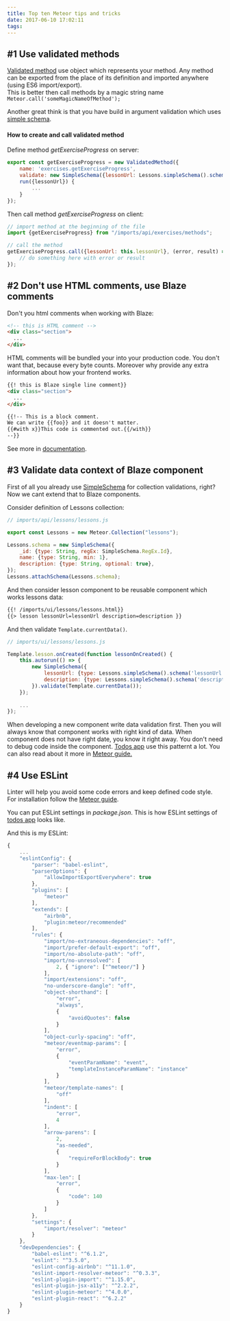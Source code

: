 ```yaml
---
title: Top ten Meteor tips and tricks
date: 2017-06-10 17:02:11
tags:
---
```


## #1 Use validated methods
[Validated method](https://github.com/meteor/validated-method) use object which represents your method.
Any method can be exported from the place of its definition and imported anywhere (using ES6 import/export).   
This is better then call methods by a magic string name `Meteor.call('someMagicNameOfMethod');`

Another great think is that you have build in argument validation which uses [simple schema](https://github.com/aldeed/meteor-simple-schema).
 
#### How to create and call validated method

Define method *getExerciseProgress* on server:
```javascript
export const getExerciseProgress = new ValidatedMethod({
    name: 'exercises.getExerciseProgress',
    validate: new SimpleSchema({lessonUrl: Lessons.simpleSchema().schema('lessonUrl')}).validator(),
    run({lessonUrl}) {
        ...
    }
});
```

Then call method *getExerciseProgress* on client:

```javascript
// import method at the beginning of the file
import {getExerciseProgress} from "/imports/api/exercises/methods";

// call the method
getExerciseProgress.call({lessonUrl: this.lessonUrl}, (error, result) => {
    // do something here with error or result     
});
```


## #2 Don't use HTML comments, use Blaze comments

Don't you html comments when working with Blaze:
```html
<!-- this is HTML comment --> 
<div class="section">
  ...
</div>
```

HTML comments will be bundled your into your production code. You don't want that, because every byte counts.
Moreover why provide any extra information about how your frontend works.
   
```html
{{! this is Blaze single line comment}} 
<div class="section">
  ...
</div>

{{!-- This is a block comment.
We can write {{foo}} and it doesn't matter.
{{#with x}}This code is commented out.{{/with}}
--}}
```

See more in [documentation](http://blazejs.org/api/spacebars.html#Comment-Tags).


## #3 Validate data context of Blaze component
First of all you already use [SimpleSchema](https://github.com/aldeed/meteor-simple-schema) for collection validations, right?
Now we cant extend that to Blaze components.

Consider definition of Lessons collection:
```javascript
// imports/api/lessons/lessons.js

export const Lessons = new Meteor.Collection("lessons");

Lessons.schema = new SimpleSchema({
    _id: {type: String, regEx: SimpleSchema.RegEx.Id},
    name: {type: String, min: 1},    
    description: {type: String, optional: true},    
});
Lessons.attachSchema(Lessons.schema);
```

And then consider lesson component to be reusable component which works lessons data:

```html
{{! /imports/ui/lessons/lessons.html}}
{{> lesson lessonUrl=lessonUrl description=description }}
```

And then validate `Template.currentData()`.

```javascript
// imports/ui/lessons/lessons.js

Template.lesson.onCreated(function lessonOnCreated() {
    this.autorun(() => {
        new SimpleSchema({
            lessonUrl: {type: Lessons.simpleSchema().schema('lessonUrl')},
            description: {type: Lessons.simpleSchema().schema('description')},
        }).validate(Template.currentData());
    });
    
    ...
});
```

When developing a new component write data validation first. Then you will always know that component works with right kind of data.
When component does not have right date, you know it right away. You don't need to debug code inside the component.
[Todos app](https://github.com/meteor/todos/blob/master/imports/ui/components/lists-show.js#L31) use this patternt a lot.
You can also read about it more in [Meteor guide.](http://blazejs.org/guide/reusable-components.html#Validate-data-context)
 
## #4 Use ESLint
Linter will help you avoid some code errors and keep defined code style.
For installation follow the [Meteor guide](https://guide.meteor.com/code-style.html#eslint-installing).

You can put ESLint settings in *package.json*. This is how ESLint settings of [todos app](https://github.com/meteor/todos/blob/mastr/package.json) looks like.
 
And this is my ESLint:

```javascript
{
    ...    
    "eslintConfig": {
        "parser": "babel-eslint",
        "parserOptions": {
            "allowImportExportEverywhere": true
        },
        "plugins": [
            "meteor"
        ],
        "extends": [
            "airbnb",
            "plugin:meteor/recommended"
        ],
        "rules": {
            "import/no-extraneous-dependencies": "off",
            "import/prefer-default-export": "off",
            "import/no-absolute-path": "off",
            "import/no-unresolved": [
                2, { "ignore": ["^meteor/"] }
            ],
            "import/extensions": "off",
            "no-underscore-dangle": "off",
            "object-shorthand": [
                "error",
                "always",
                {
                    "avoidQuotes": false
                }
            ],
            "object-curly-spacing": "off",
            "meteor/eventmap-params": [
                "error",
                {
                    "eventParamName": "event",
                    "templateInstanceParamName": "instance"
                }
            ],
            "meteor/template-names": [
                "off"
            ],
            "indent": [
                "error",
                4
            ],
            "arrow-parens": [
                2,
                "as-needed",
                {
                    "requireForBlockBody": true
                }
            ],
            "max-len": [
                "error",
                {
                    "code": 140
                }
            ]
        },
        "settings": {
            "import/resolver": "meteor"
        }
    },
    "devDependencies": {
        "babel-eslint": "^6.1.2",
        "eslint": "^3.5.0",
        "eslint-config-airbnb": "^11.1.0",
        "eslint-import-resolver-meteor": "^0.3.3",
        "eslint-plugin-import": "^1.15.0",
        "eslint-plugin-jsx-a11y": "^2.2.2",
        "eslint-plugin-meteor": "^4.0.0",
        "eslint-plugin-react": "^6.2.2"
    }
}
```
